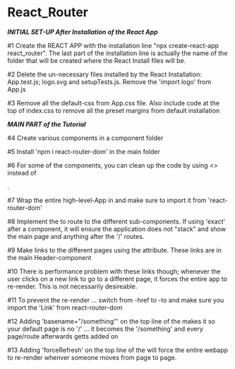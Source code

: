 # React_Router

***INITIAL SET-UP After Installation of the React App***

#1 Create the REACT APP with the installation line "npx create-react-app react_router". The last part of the installation line is actually the name of the folder that will be created where the React Install files will be.

#2 Delete the un-necessary files installed by the React Installation: App.test.js; logo.svg and setupTests.js. Remove the 'import logo' from App.js

#3 Remove all the default-css from App.css file. Also include code at the top of index.css to remove all the preset margins from default installation

***MAIN PART of the Tutorial***

#4 Create various components in a component folder

#5 Install 'npm i react-router-dom' in the main folder

#6 For some of the components, you can clean up the code by using <> instead of <div>.

#7 Wrap the entire high-level-App in <BrowserRouter> and make sure to import it from 'react-router-dom'

#8 Implement the <Route> to route to the different sub-components. If using 'exact' after a component, it will ensure the application does not "stack" and show the main page and anything after the '/' routes.

#9 Make links to the different pages using the <a> attribute. These links are in the main Header-component

#10 There is performance problem with these links though; whenever the user clicks on a new link to go to a different page, it forces the entire app to re-render. This is not necessarily desireable.

#11 To prevent the re-render ... switch from <a>-href to <Link>-to and make sure you import the 'Link' from react-router-dom

#12 Adding 'basename="/something"' on the top line of the <BrowserRouter> makes it so your default page is no '/' ... it becomes the '/something' and every page/route afterwards getts added on

#13 Adding 'forceRefresh' on the top line of the <BrwoserRouter> will force the entire webapp to re-render whenver someone moves from page to page.